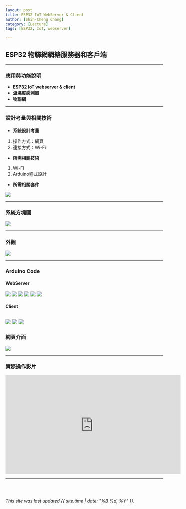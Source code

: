 ```yaml
---
layout: post
title: ESP32 IoT WebServer & Client
author: [Shih-Cheng Chang]
category: [Lecture]
tags: [ESP32, IoT, webserver]

---
```


## ESP32 物聯網網絡服務器和客戶端

---
### 應用與功能說明

* **ESP32 IoT webserver & client**
* **溫濕度感測器**
* **物聯網**

---
### 設計考量與相關技術
* **系統設計考量**
 1. 操作方式：網頁
 2. 連接方式：Wi-Fi

* **所需相關技術**
 1. Wi-Fi
 2. Arduino程式設計

* **所需相關套件**

![](https://github.com/PinLe1920/MCU-project/blob/main/images/A100013-1-DHT11.png?raw=true)

---
### 系統方塊圖

![](https://github.com/PinLe1920/MCU-project/blob/main/images/%E6%B8%9B%E8%82%A5%E5%B0%8F%E5%A6%99%E6%8B%9B-%E5%89%AF%E6%9C%AC.jpg?raw=true)

---
### 外觀

![](https://github.com/PinLe1920/MCU-project/blob/main/images/IMG_4020.jpg?raw=true)

---
### Arduino Code
#### WebServer
![](https://github.com/PinLe1920/MCU-project/blob/main/images/WebServer(1).jpg?raw=true)
![](https://github.com/PinLe1920/MCU-project/blob/main/images/WebServer(2).jpg?raw=true)
![](https://github.com/PinLe1920/MCU-project/blob/main/images/WebServer(3).png?raw=true)
![](https://github.com/PinLe1920/MCU-project/blob/main/images/WebServer(4).png?raw=true)
![](https://github.com/PinLe1920/MCU-project/blob/main/images/WebServer(5).png?raw=true)
![](https://github.com/PinLe1920/MCU-project/blob/main/images/WebServer(6).png?raw=true)

#### Client
![](https://github.com/PinLe1920/MCU-project/blob/main/images/Webclient(1).png?raw=true)
![](https://github.com/PinLe1920/MCU-project/blob/main/images/Webclient(2).jpg?raw=true)
![](https://github.com/PinLe1920/MCU-project/blob/main/images/Webclient(3).png?raw=true)
---
### 網頁介面

![](https://github.com/PinLe1920/MCU-project/blob/main/images/截圖%202023-05-05%20上午10.09.22.png?raw=true)

---
### 實際操作影片

<iframe width="560" height="315" src="https://www.youtube.com/embed/SY8bPD901Fc" title="YouTube video player" frameborder="0" allow="accelerometer; autoplay; clipboard-write; encrypted-media; gyroscope; picture-in-picture; web-share" allowfullscreen></iframe>

---
<br>
<br>

*This site was last updated {{ site.time | date: "%B %d, %Y" }}.*
